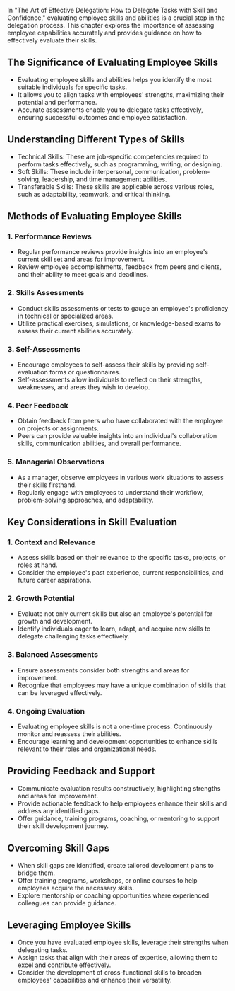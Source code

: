 
In "The Art of Effective Delegation: How to Delegate Tasks with Skill and Confidence," evaluating employee skills and abilities is a crucial step in the delegation process. This chapter explores the importance of assessing employee capabilities accurately and provides guidance on how to effectively evaluate their skills.

The Significance of Evaluating Employee Skills
----------------------------------------------

* Evaluating employee skills and abilities helps you identify the most suitable individuals for specific tasks.
* It allows you to align tasks with employees' strengths, maximizing their potential and performance.
* Accurate assessments enable you to delegate tasks effectively, ensuring successful outcomes and employee satisfaction.

Understanding Different Types of Skills
---------------------------------------

* Technical Skills: These are job-specific competencies required to perform tasks effectively, such as programming, writing, or designing.
* Soft Skills: These include interpersonal, communication, problem-solving, leadership, and time management abilities.
* Transferable Skills: These skills are applicable across various roles, such as adaptability, teamwork, and critical thinking.

Methods of Evaluating Employee Skills
-------------------------------------

### 1. Performance Reviews

* Regular performance reviews provide insights into an employee's current skill set and areas for improvement.
* Review employee accomplishments, feedback from peers and clients, and their ability to meet goals and deadlines.

### 2. Skills Assessments

* Conduct skills assessments or tests to gauge an employee's proficiency in technical or specialized areas.
* Utilize practical exercises, simulations, or knowledge-based exams to assess their current abilities accurately.

### 3. Self-Assessments

* Encourage employees to self-assess their skills by providing self-evaluation forms or questionnaires.
* Self-assessments allow individuals to reflect on their strengths, weaknesses, and areas they wish to develop.

### 4. Peer Feedback

* Obtain feedback from peers who have collaborated with the employee on projects or assignments.
* Peers can provide valuable insights into an individual's collaboration skills, communication abilities, and overall performance.

### 5. Managerial Observations

* As a manager, observe employees in various work situations to assess their skills firsthand.
* Regularly engage with employees to understand their workflow, problem-solving approaches, and adaptability.

Key Considerations in Skill Evaluation
--------------------------------------

### 1. Context and Relevance

* Assess skills based on their relevance to the specific tasks, projects, or roles at hand.
* Consider the employee's past experience, current responsibilities, and future career aspirations.

### 2. Growth Potential

* Evaluate not only current skills but also an employee's potential for growth and development.
* Identify individuals eager to learn, adapt, and acquire new skills to delegate challenging tasks effectively.

### 3. Balanced Assessments

* Ensure assessments consider both strengths and areas for improvement.
* Recognize that employees may have a unique combination of skills that can be leveraged effectively.

### 4. Ongoing Evaluation

* Evaluating employee skills is not a one-time process. Continuously monitor and reassess their abilities.
* Encourage learning and development opportunities to enhance skills relevant to their roles and organizational needs.

Providing Feedback and Support
------------------------------

* Communicate evaluation results constructively, highlighting strengths and areas for improvement.
* Provide actionable feedback to help employees enhance their skills and address any identified gaps.
* Offer guidance, training programs, coaching, or mentoring to support their skill development journey.

Overcoming Skill Gaps
---------------------

* When skill gaps are identified, create tailored development plans to bridge them.
* Offer training programs, workshops, or online courses to help employees acquire the necessary skills.
* Explore mentorship or coaching opportunities where experienced colleagues can provide guidance.

Leveraging Employee Skills
--------------------------

* Once you have evaluated employee skills, leverage their strengths when delegating tasks.
* Assign tasks that align with their areas of expertise, allowing them to excel and contribute effectively.
* Consider the development of cross-functional skills to broaden employees' capabilities and enhance their versatility.
